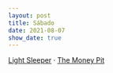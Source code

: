 ```yaml
---
layout: post
title: Sábado
date: 2021-08-07
show_date: true
---
```

[Light Sleeper](https://letterboxd.com/javier/film/light-sleeper/)  · [The Money Pit](https://letterboxd.com/javier/film/the-money-pit/)